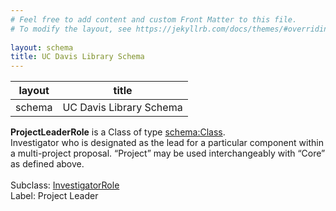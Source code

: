 ```yaml
---
# Feel free to add content and custom Front Matter to this file.
# To modify the layout, see https://jekyllrb.com/docs/themes/#overriding-theme-defaults
        
layout: schema
title: UC Davis Library Schema
---
```

| layout| title |
| ------------- |:-------------:|
| schema     | UC Davis Library Schema     |

**ProjectLeaderRole** is a Class of type [schema:Class](http://schema.org/Class). <br /> 
Investigator who is designated as the lead for a particular component within a multi-project proposal. “Project” may be used interchangeably with “Core” as defined above.<br /><br />
Subclass: [InvestigatorRole](http://vivoweb.org/ontology/core#InvestigatorRole)<br /> Label: Project Leader<br /> 

